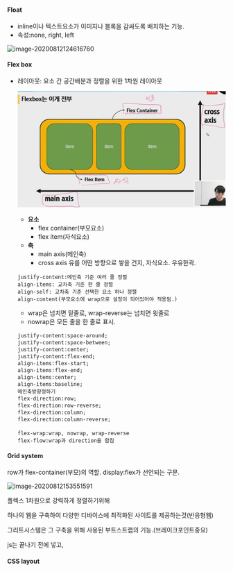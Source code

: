 # 

#### Float 

* inline이나 텍스트요소가 이미지나 블록을 감싸도록 배치하는 기능.
* 속성:none, right, left 

![image-20200812124616760](C:\Users\kimyeunjung\AppData\Roaming\Typora\typora-user-images\image-20200812124616760.png)

#### Flex box

* 레이아웃: 요소 간 공간배분과 정렬을 위한 1차원 레이아웃

  ![image-20200823175749618](0812_Bootstrap.assets/image-20200823175749618.png)

  * __요소__
    * flex container(부모요소)
    * flex item(자식요소)
  * __축__
    *  main axis(메인축)
    * cross axis 유를 어떤 방향으로 쌓을 건지, 자식요소. 우유한곽. 

  ```
  justify-content:메인축 기준 여러 줄 정렬
  align-items: 교차축 기준 한 줄 정렬
  align-self: 교차축 기준 선택한 요소 하나 정렬
  align-content(부모요소에 wrap으로 설정이 되어있어야 적용됨.)
  ```

  * wrap은 넘치면 밑줄로, wrap-reverse는 넘치면 윗줄로
  * nowrap은 모든 줄을 한 줄로 표시.

  ```
  justify-content:space-around;
  justify-content:space-between;
  justify-content:center;
  justify-content:flex-end;
  align-items:flex-start;
  align-items:flex-end;
  align-items:center;
  align-items:baseline;
  메인축방향정하기
  flex-direction:row;
  flex-direction:row-reverse;
  flex-direction:column;
  flex-direction:column-reverse;
  
  flex-wrap:wrap, nowrap, wrap-reverse
  flex-flow:wrap과 direction을 합침
  ```

  



#### Grid system

row가 flex-container(부모)의 역할. display:flex가 선언되는 구문.

![image-20200812153551591](C:\Users\kimyeunjung\AppData\Roaming\Typora\typora-user-images\image-20200812153551591.png)

플렉스 1차원으로 강력하게 정렬하기위해

하나의 웹을 구축하여 다양한 디바이스에 최적화된 사이트를 제공하는것(반응형웹)

그리트시스템은 그 구축을 위해 사용된 부트스트랩의 기능.(브레이크포인트중요)



js는 <body>끝나기 전에 넣고, 

#### CSS layout

